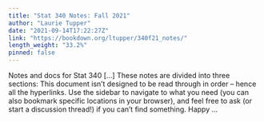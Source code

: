 ```yaml
---
title: "Stat 340 Notes: Fall 2021"
author: "Laurie Tupper"
date: "2021-09-14T17:22:27Z"
link: "https://bookdown.org/ltupper/340f21_notes/"
length_weight: "33.2%"
pinned: false
---
```


Notes and docs for Stat 340 [...] These notes are divided into three sections: This document isn’t designed to be read through in order – hence all the hyperlinks. Use the sidebar to navigate to what you need (you can also bookmark specific locations in your browser), and feel free to ask (or start a discussion thread!) if you can’t find something. Happy ...

